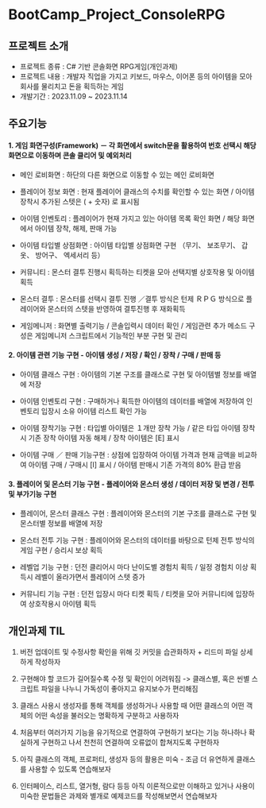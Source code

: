 # BootCamp_Project_ConsoleRPG


## 프로젝트 소개

- 프로젝트 종류 : C# 기반 콘솔화면 RPG게임(개인과제)
- 프로젝트 내용 : 개발자 직업을 가지고 키보드, 마우스, 이어폰 등의 아이템을 모아 회사를 물리치고 돈을 획득하는 게임
- 개발기간 : 2023.11.09 ~ 2023.11.14


## 주요기능


#### 1. 게임 화면구성(Framework) － 각 화면에서 switch문을 활용하여 번호 선택시 해당 화면으로 이동하며 콘솔 클리어 및 예외처리

- 메인 로비화면 : 하단의 다른 화면으로 이동할 수 있는 메인 로비화면

- 플레이어 정보 화면 : 현재 플레이어 클래스의 수치를 확인할 수 있는 화면 / 아이템 장착시 추가된 스텟은 ( + 숫자) 로 표시됨

- 아이템 인벤토리 : 플레이어가 현재 가지고 있는 아이템 목록 확인 화면 / 해당 화면에서 아이템 장착, 해제, 판매 가능

- 아이템 타입별 상점화면 : 아이템 타입별 상점화면 구현 （무기、 보조무기、 갑옷、 방어구、 엑세서리 등） 

- 커뮤니티 : 몬스터 결투 진행시 획득하는 티켓을 모아 선택지별 상호작용 및 아이템 획득

- 몬스터 결투 : 몬스터를 선택시 결투 진행 ／결투 방식은 턴제 ＲＰＧ 방식으로 플레이어와 몬스터의 스텟을 반영하여 결투진행 후 재화획득

- 게임메니저 : 화면별 출력기능 / 콘솔입력시 데이터 확인 / 게임관련 추가 메소드 구성은 게임메니저 스크립트에서 기능적인 부분 구현 및 관리


#### 2. 아이템 관련 기능 구현 - 아이템 생성 / 저장 / 확인 / 장착 / 구매 / 판매 등

- 아이템 클래스 구현 : 아이템의 기본 구조를 클래스로 구현 및 아이템별 정보를 배열에 저장

- 아이템 인벤토리 구현 : 구매하거나 획득한 아이템의 데이터를 배열에 저장하여 인벤토리 입장시 소유 아이템 리스트 확인 가능

- 아이템 장착기능 구현 : 타입별 아이템은 １개만 장착 가능 / 같은 타입 아이템 장착시 기존 장착 아이템 자동 해제 / 장착 아이템은 [E] 표시 

- 아이템 구매 ／ 판매 기능구현 : 상점에 입장하여 아이템 가격과 현재 금액을 비교하여 아이템 구매 / 구매시 [I] 표시 / 아이템 판매시 기존 가격의 80% 환급 받음


#### 3. 플레이어 및 몬스터 기능 구현 - 플레이어와 몬스터 생성 / 데이터 저장 및 변경 / 전투 및 부가기능 구현

- 플레이어, 몬스터 클래스 구현 : 플레이어와 몬스터의 기본 구조를 클래스로 구현 및 몬스터별 정보를 배열에 저장

- 몬스터 전투 기능 구현 : 플레이어와 몬스터의 데이터를 바탕으로 턴제 전투 방식의 게임 구현 / 승리시 보상 획득

- 레벨업 기능 구현 : 던전 클리어시 마다 난이도별 경험치 획득 / 일정 경험치 이상 획득시 레벨이 올라가면서 플레이어 스텟 증가

- 커뮤니티 기능 구현 : 던전 입장시 마다 티켓 획득 / 티켓을 모아 커뮤니티에 입장하여 상호작용시 아이템 획득



## 개인과제 TIL

1. 버전 업데이트 및 수정사항 확인을 위해 깃 커밋을 습관화하자 + 리드미 파일 상세하게 작성하자

2. 구현해야 할 코드가 길어질수록 수정 및 확인이 어려워짐 -> 클래스별, 혹은 씬별 스크립트 파일을 나누니 가독성이 좋아지고 유지보수가 편리해짐

3. 클래스 사용시 생성자를 통해 객체를 생성하거나 사용할 때 어떤 클래스의 어떤 객체의 어떤 속성을 불러오는 명확하게 구분하고 사용하자

4. 처음부터 여러가지 기능을 유기적으로 연결하여 구현하기 보다는 기능 하나하나 확실하게 구현하고 나서 천천히 연결하여 오류없이 합쳐지도록 구현하자

5. 아직 클래스의 객체, 프로퍼티, 생성자 등의 활용은 미숙 - 조금 더 유연하게 클래스를 사용할 수 있도록 연습해보자

6. 인터페이스, 리스트, 열거형, 람다 등등 아직 이론적으로만 이해하고 있거나 사용이 미숙한 문법들은 과제와 별개로 예제코드를 작성해보면서 연습해보자
